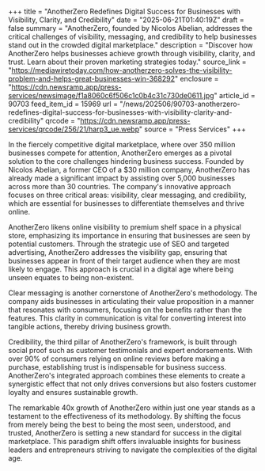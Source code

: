 +++
title = "AnotherZero Redefines Digital Success for Businesses with Visibility, Clarity, and Credibility"
date = "2025-06-21T01:40:19Z"
draft = false
summary = "AnotherZero, founded by Nicolos Abelian, addresses the critical challenges of visibility, messaging, and credibility to help businesses stand out in the crowded digital marketplace."
description = "Discover how AnotherZero helps businesses achieve growth through visibility, clarity, and trust. Learn about their proven marketing strategies today."
source_link = "https://mediawiretoday.com/how-anotherzero-solves-the-visibility-problem-and-helps-great-businesses-win-368292"
enclosure = "https://cdn.newsramp.app/press-services/newsimage/f1a8060c6f506c1c0b4c31c730de0611.jpg"
article_id = 90703
feed_item_id = 15969
url = "/news/202506/90703-anotherzero-redefines-digital-success-for-businesses-with-visibility-clarity-and-credibility"
qrcode = "https://cdn.newsramp.app/press-services/qrcode/256/21/harp3_ue.webp"
source = "Press Services"
+++

<p>In the fiercely competitive digital marketplace, where over 350 million businesses compete for attention, AnotherZero emerges as a pivotal solution to the core challenges hindering business success. Founded by Nicolos Abelian, a former CEO of a $30 million company, AnotherZero has already made a significant impact by assisting over 5,000 businesses across more than 30 countries. The company's innovative approach focuses on three critical areas: visibility, clear messaging, and credibility, which are essential for businesses to differentiate themselves and thrive online.</p><p>AnotherZero likens online visibility to premium shelf space in a physical store, emphasizing its importance in ensuring that businesses are seen by potential customers. Through the strategic use of SEO and targeted advertising, AnotherZero addresses the visibility gap, ensuring that businesses appear in front of their target audience when they are most likely to engage. This approach is crucial in a digital age where being unseen equates to being non-existent.</p><p>Clear messaging is another cornerstone of AnotherZero's methodology. The company aids businesses in articulating their value proposition in a manner that resonates with consumers, focusing on the benefits rather than the features. This clarity in communication is vital for converting interest into tangible actions, thereby driving business growth.</p><p>Credibility, the third pillar of AnotherZero's framework, is built through social proof such as customer testimonials and expert endorsements. With over 90% of consumers relying on online reviews before making a purchase, establishing trust is indispensable for business success. AnotherZero's integrated approach combines these elements to create a synergistic effect that not only drives conversions but also fosters customer loyalty and ensures sustainable growth.</p><p>The remarkable 40x growth of AnotherZero within just one year stands as a testament to the effectiveness of its methodology. By shifting the focus from merely being the best to being the most seen, understood, and trusted, AnotherZero is setting a new standard for success in the digital marketplace. This paradigm shift offers invaluable insights for business leaders and entrepreneurs striving to navigate the complexities of the digital age.</p>
